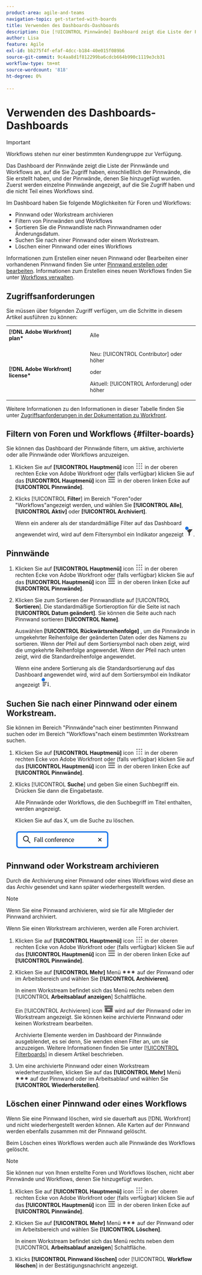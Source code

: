 ```yaml
---
product-area: agile-and-teams
navigation-topic: get-started-with-boards
title: Verwenden des Dashboards-Dashboards
description: Die [!UICONTROL Pinnwände] Dashboard zeigt die Liste der Pinnwände an, auf die Sie Zugriff haben, einschließlich der Pinnwände, die Sie erstellt haben, und der Pinnwände, denen Sie hinzugefügt wurden.
author: Lisa
feature: Agile
exl-id: bb275f4f-efaf-4dcc-b184-40e015f089b6
source-git-commit: 9c4aa8d1f812299ba6cdcb664b990c1119e3cb31
workflow-type: tm+mt
source-wordcount: '818'
ht-degree: 0%

---
```


# Verwenden des Dashboards-Dashboards

<!-- Audited: 1/2024 -->

>[!IMPORTANT]
>
>Workflows stehen nur einer bestimmten Kundengruppe zur Verfügung.

Das Dashboard der Pinnwände zeigt die Liste der Pinnwände und Workflows an, auf die Sie Zugriff haben, einschließlich der Pinnwände, die Sie erstellt haben, und der Pinnwände, denen Sie hinzugefügt wurden. Zuerst werden einzelne Pinnwände angezeigt, auf die Sie Zugriff haben und die nicht Teil eines Workflows sind.

Im Dashboard haben Sie folgende Möglichkeiten für Foren und Workflows:

* Pinnwand oder Workstream archivieren
* Filtern von Pinnwänden und Workflows
* Sortieren Sie die Pinnwandliste nach Pinnwandnamen oder Änderungsdatum.
* Suchen Sie nach einer Pinnwand oder einem Workstream.
* Löschen einer Pinnwand oder eines Workflows

Informationen zum Erstellen einer neuen Pinnwand oder Bearbeiten einer vorhandenen Pinnwand finden Sie unter [Pinnwand erstellen oder bearbeiten](../../agile/get-started-with-boards/create-edit-board.md). Informationen zum Erstellen eines neuen Workflows finden Sie unter [Workflows verwalten](/help/quicksilver/agile/use-boards-agile-planning-tools/manage-collections.md).

## Zugriffsanforderungen

Sie müssen über folgenden Zugriff verfügen, um die Schritte in diesem Artikel ausführen zu können:

<table style="table-layout:auto"> 
 <col> 
 <col> 
 <tbody> 
  <tr> 
   <td role="rowheader"><strong>[!DNL Adobe Workfront] plan*</strong></td> 
   <td> <p>Alle</p> </td> 
  </tr> 
  <tr> 
   <td role="rowheader"><strong>[!DNL Adobe Workfront] license*</strong></td> 
   <td> 
   <p>Neu: [!UICONTROL Contributor] oder höher</p> 
   <p>oder</p>
   <p>Aktuell: [!UICONTROL Anforderung] oder höher</p>
   </td> 
  </tr> 
 </tbody> 
</table>

Weitere Informationen zu den Informationen in dieser Tabelle finden Sie unter [Zugriffsanforderungen in der Dokumentation zu Workfront](/help/quicksilver/administration-and-setup/add-users/access-levels-and-object-permissions/access-level-requirements-in-documentation.md).


## Filtern von Foren und Workflows {#filter-boards}

Sie können das Dashboard der Pinnwände filtern, um aktive, archivierte oder alle Pinnwände oder Workflows anzuzeigen.

1. Klicken Sie auf **[!UICONTROL Hauptmenü]** icon ![Hauptmenü](/help/_includes/assets/main-menu-icon.png) in der oberen rechten Ecke von Adobe Workfront oder (falls verfügbar) klicken Sie auf das **[!UICONTROL Hauptmenü]** icon ![Hauptmenü](/help/_includes/assets/main-menu-icon-left-nav.png) in der oberen linken Ecke auf **[!UICONTROL Pinnwände]**.
1. Klicks [!UICONTROL **Filter**] im Bereich &quot;Foren&quot;oder &quot;Workflows&quot;angezeigt werden, und wählen Sie **[!UICONTROL Alle]**, **[!UICONTROL Aktiv]** oder **[!UICONTROL Archiviert]**.

   Wenn ein anderer als der standardmäßige Filter auf das Dashboard angewendet wird, wird auf dem Filtersymbol ein Indikator angezeigt ![Filter angewendet auf Dashboard](assets/boards-filterapplied-30x30.png).

## Pinnwände

1. Klicken Sie auf **[!UICONTROL Hauptmenü]** icon ![Hauptmenü](/help/_includes/assets/main-menu-icon.png) in der oberen rechten Ecke von Adobe Workfront oder (falls verfügbar) klicken Sie auf das **[!UICONTROL Hauptmenü]** icon ![Hauptmenü](/help/_includes/assets/main-menu-icon-left-nav.png) in der oberen linken Ecke auf **[!UICONTROL Pinnwände]**.
1. Klicken Sie zum Sortieren der Pinnwandliste auf [!UICONTROL **Sortieren**]. Die standardmäßige Sortieroption für die Seite ist nach **[!UICONTROL Datum geändert]**. Sie können die Seite auch nach Pinnwand sortieren **[!UICONTROL Name]**.

   Auswählen **[!UICONTROL Rückwärtsreihenfolge]** , um die Pinnwände in umgekehrter Reihenfolge der geänderten Daten oder des Namens zu sortieren. Wenn der Pfeil auf dem Sortiersymbol nach oben zeigt, wird die umgekehrte Reihenfolge angewendet. Wenn der Pfeil nach unten zeigt, wird die Standardreihenfolge angewendet.

   Wenn eine andere Sortierung als die Standardsortierung auf das Dashboard angewendet wird, wird auf dem Sortiersymbol ein Indikator angezeigt ![Angewandte Sortierung](assets/sort-applied-boards.png).

## Suchen Sie nach einer Pinnwand oder einem Workstream.

Sie können im Bereich &quot;Pinnwände&quot;nach einer bestimmten Pinnwand suchen oder im Bereich &quot;Workflows&quot;nach einem bestimmten Workstream suchen.

1. Klicken Sie auf **[!UICONTROL Hauptmenü]** icon ![Hauptmenü](/help/_includes/assets/main-menu-icon.png) in der oberen rechten Ecke von Adobe Workfront oder (falls verfügbar) klicken Sie auf das **[!UICONTROL Hauptmenü]** icon ![Hauptmenü](/help/_includes/assets/main-menu-icon-left-nav.png) in der oberen linken Ecke auf **[!UICONTROL Pinnwände]**.
1. Klicks [!UICONTROL **Suche**] und geben Sie einen Suchbegriff ein. Drücken Sie dann die Eingabetaste.

   Alle Pinnwände oder Workflows, die den Suchbegriff im Titel enthalten, werden angezeigt.

   Klicken Sie auf das X, um die Suche zu löschen.

   ![Suchen Sie nach Pinnwänden im Dashboard.](assets/boards-searchbox.png)

## Pinnwand oder Workstream archivieren

Durch die Archivierung einer Pinnwand oder eines Workflows wird diese an das Archiv gesendet und kann später wiederhergestellt werden.

>[!NOTE]
>
>Wenn Sie eine Pinnwand archivieren, wird sie für alle Mitglieder der Pinnwand archiviert.
>
>Wenn Sie einen Workstream archivieren, werden alle Foren archiviert.

1. Klicken Sie auf **[!UICONTROL Hauptmenü]** icon ![Hauptmenü](/help/_includes/assets/main-menu-icon.png) in der oberen rechten Ecke von Adobe Workfront oder (falls verfügbar) klicken Sie auf das **[!UICONTROL Hauptmenü]** icon ![Hauptmenü](/help/_includes/assets/main-menu-icon-left-nav.png) in der oberen linken Ecke auf **[!UICONTROL Pinnwände]**.
1. Klicken Sie auf **[!UICONTROL Mehr]** Menü ![Mehr Menü](assets/more-icon-spectrum.png) auf der Pinnwand oder im Arbeitsbereich und wählen Sie **[!UICONTROL Archivieren]**.

   In einem Workstream befindet sich das Menü rechts neben dem [!UICONTROL **Arbeitsablauf anzeigen**] Schaltfläche.

   Ein [!UICONTROL Archivieren] icon ![Archivieren](assets/archive-icon-spectrum-25x20.png) wird auf der Pinnwand oder im Workstream angezeigt. Sie können keine archivierte Pinnwand oder keinen Workstream bearbeiten.

   Archivierte Elemente werden im Dashboard der Pinnwände ausgeblendet, es sei denn, Sie wenden einen Filter an, um sie anzuzeigen. Weitere Informationen finden Sie unter [[!UICONTROL Filterboards]](#filter-boards) in diesem Artikel beschrieben.

1. Um eine archivierte Pinnwand oder einen Workstream wiederherzustellen, klicken Sie auf das **[!UICONTROL Mehr]** Menü ![Weitere Menüsymbole](assets/more-icon-spectrum.png) auf der Pinnwand oder im Arbeitsablauf und wählen Sie **[!UICONTROL Wiederherstellen]**.

## Löschen einer Pinnwand oder eines Workflows

Wenn Sie eine Pinnwand löschen, wird sie dauerhaft aus [!DNL Workfront] und nicht wiederhergestellt werden können. Alle Karten auf der Pinnwand werden ebenfalls zusammen mit der Pinnwand gelöscht.

Beim Löschen eines Workflows werden auch alle Pinnwände des Workflows gelöscht.

>[!NOTE]
>
>Sie können nur von Ihnen erstellte Foren und Workflows löschen, nicht aber Pinnwände und Workflows, denen Sie hinzugefügt wurden.

1. Klicken Sie auf **[!UICONTROL Hauptmenü]** icon ![Hauptmenü](/help/_includes/assets/main-menu-icon.png) in der oberen rechten Ecke von Adobe Workfront oder (falls verfügbar) klicken Sie auf das **[!UICONTROL Hauptmenü]** icon ![Hauptmenü](/help/_includes/assets/main-menu-icon-left-nav.png) in der oberen linken Ecke auf **[!UICONTROL Pinnwände]**.
1. Klicken Sie auf **[!UICONTROL Mehr]** Menü ![[!UICONTROL Mehr Menü]](assets/more-icon-spectrum.png) auf der Pinnwand oder im Arbeitsbereich und wählen Sie **[!UICONTROL Löschen]**.

   In einem Workstream befindet sich das Menü rechts neben dem [!UICONTROL **Arbeitsablauf anzeigen**] Schaltfläche.

1. Klicks **[!UICONTROL Pinnwand löschen]** oder [!UICONTROL **Workflow löschen**] in der Bestätigungsnachricht angezeigt.

<!-- ## Move a board to a workstream

You can move a standalone board into a workstream, or move a board from one workstream to another workstream.

>[!NOTE]
>
>You can only move boards that you created, not boards that you were added to.

1. Click the **[!UICONTROL Main Menu]** icon ![](assets/main-menu-icon.png) in the upper-right corner of [!DNL Adobe Workfront], then click **[!UICONTROL Boards]**.
1. Click the **[!UICONTROL More]** menu ![[!UICONTROL More menu]](assets/more-icon-spectrum.png) on the board, and select [!UICONTROL **Move to workstream**].
1. Select which workstream to add the board to, and click [!UICONTROL **Move**].

   The board is moved into the workstream and no longer appears in the [!UICONTROL Boards] area.
   If you have not created a workstream yet, you are prompted to create one to move the board into.
-->
